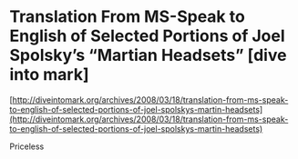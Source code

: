 <!--
id: 29231205
link: http://tumblr.atmos.org/post/29231205/translation-from-ms-speak-to-english-of-selected
slug: translation-from-ms-speak-to-english-of-selected
date: Tue Mar 18 2008 16:54:59 GMT-0700 (PDT)
publish: 2008-03-018
tags: 
title: Translation From MS-Speak to English of Selected Portions of Joel Spolsky’s “Martian Headsets” [dive into mark]
-->


Translation From MS-Speak to English of Selected Portions of Joel Spolsky’s “Martian Headsets” [dive into mark]
===============================================================================================================

[http://diveintomark.org/archives/2008/03/18/translation-from-ms-speak-to-english-of-selected-portions-of-joel-spolskys-martin-headsets](http://diveintomark.org/archives/2008/03/18/translation-from-ms-speak-to-english-of-selected-portions-of-joel-spolskys-martin-headsets)

Priceless

